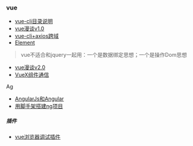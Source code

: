 ### vue
* [vue-cli目录说明](https://my.oschina.net/liuyuantao/blog/883251)
* [vue漫谈v1.0](https://github.com/TUARAN/tarsVue/blob/master/vue漫谈v1.0.md)
* [vue-cli+axios跨域](https://blog.csdn.net/it_cgq/article/details/78781422) 
* [Element](http://element-cn.eleme.io/#/zh-CN)
> vue不适合和jquery一起用：一个是数据绑定思想；一个是操作Dom思想
* [vue漫谈v2.0](https://github.com/TUARAN/tarsVue/blob/master/vue2.0.md)
* [VueX组件通信](https://segmentfault.com/a/1190000009404727)

Ag
* [AngularJs和Angular](https://blog.csdn.net/zengmingen/article/details/72851636)
* [用脚手架搭建ng项目](https://www.angular.cn/guide/quickstart)


##### 插件

* [vue浏览器调试插件](https://download.csdn.net/download/qq_32963841/10149427)
